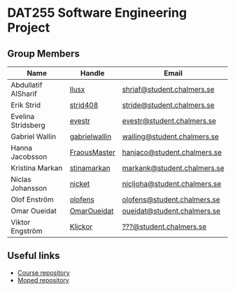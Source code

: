 # DAT255 Software Engineering Project
## Group Members

| Name | Handle | Email |
| ---- | ------ | ----- |
| Abdullatif AlSharif | [llusx](https://github.com/llusx) | [shriaf@student.chalmers.se](mailto:shriaf@student.chalmers.se) |
| Erik Strid | [strid408](https://github.com/strid408) | [stride@student.chalmers.se](mailto:stride@student.chalmers.se) |
| Evelina Stridsberg | [evestr](https://github.com/evestr) | [evestr@student.chalmers.se](mailto:evestr@student.chalmers.se) |
| Gabriel Wallin | [gabrielwallin](https://github.com/gabrielwallin) | [walling@student.chalmers.se](mailto:walling@student.chalmers.se) |
| Hanna Jacobsson | [FraousMaster](https://github.com/FraousMaster) | [hanjaco@student.chalmers.se](mailto:hanjaco@student.chalmers.se) |
| Kristina Markan | [stinamarkan](https://github.com/stinamarkan) | [markank@student.chalmers.se](mailto:markank@student.chalmers.se) |
| Niclas Johansson | [nicket](https://github.com/nicket) | [nicljoha@student.chalmers.se](mailto:nicljoha@student.chalmers.se) |
| Olof Enström | [olofens](https://github.com/olofens) | [olofens@student.chalmers.se](mailto:olofens@student.chalmers.se) |
| Omar Oueidat | [OmarOueidat](https://github.com/OmarOueidat) | [oueidat@student.chalmers.se](mailto:oueidat@student.chalmers.se) |
| Viktor Engström | [Klickor](https://github.com/Klickor) | [???@student.chalmers.se](mailto:???@student.chalmers.se) |

## Useful links

* [Course repository](https://github.com/hburden/DAT255/)
* [Moped repository](https://github.com/sics-sse/moped)
